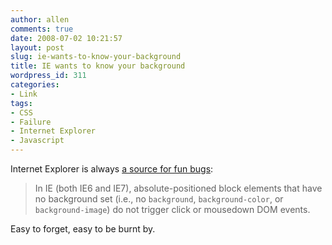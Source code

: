 ```yaml
---
author: allen
comments: true
date: 2008-07-02 10:21:57
layout: post
slug: ie-wants-to-know-your-background
title: IE wants to know your background
wordpress_id: 311
categories:
- Link
tags:
- CSS
- Failure
- Internet Explorer
- Javascript
---
```


Internet Explorer is always [a source for fun bugs](http://www.fleegix.org/articles/2007-08-04-ie-background-css-and-onclick-onmousedown):


> In IE (both IE6 and IE7), absolute-positioned block elements that have no background set (i.e., no `background`, `background-color`, or `background-image`) do not trigger click or mousedown DOM events.


Easy to forget, easy to be burnt by.
